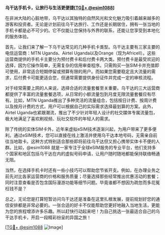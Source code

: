 **乌干达手机卡，让旅行与生活更便捷[[TG💪+ @esim1088](https://t.me/s/esim1088)]**

在非洲大陆的心脏地带，乌干达以其独特的自然风光和文化魅力吸引着越来越多的游客和投资者。无论是计划前往乌干达旅行、工作还是长期居住，拥有一张当地的手机卡都是必不可少的。它不仅能让您保持与外界的联系，还能让您享受到本地化的服务体验。

首先，让我们来了解一下乌干达常见的几种手机卡类型。乌干达主要有三家主要的电信运营商：MTN Uganda、Airtel Uganda以及Orange（现为Africell）。这些运营商提供的手机卡主要分为预付费卡和后付费卡两大类。预付费卡是最受欢迎的选择，因为它操作简单，无需复杂的信用审查程序。只需购买一张SIM卡并充值即可使用，非常适合短期停留或预算有限的用户。而如果您需要稳定且大流量的需求，后付费卡可能更适合您，但通常需要提供身份证件并完成一定的审核流程。

对于经常需要上网的人来说，选择合适的流量套餐至关重要。乌干达的三大运营商都提供了丰富的流量套餐选项，从日常的小额流量包到月度无限流量套餐应有尽有。比如，MTN Uganda推出了多种灵活的流量组合，包括按日计费、按周计费以及按月计费的方式，用户可以根据自己的实际需求选择最划算的方案。此外，Airtel Uganda也紧跟潮流，推出了不少针对年轻人设计的社交媒体专属流量包，极大地满足了喜欢刷视频、玩社交软件的年轻人的需求。

除了传统的实体SIM卡外，近年来虚拟eSIM技术逐渐兴起，为用户带来了更多便利。通过eSIM技术，您可以直接在线上激活并使用乌干达本地号码，无需亲自前往当地取卡。这种方式特别适合那些即将前往乌干达但又担心携带实体卡不便的人群。比如，@esim1088 就是一家专注于全球eSIM服务的专业平台，他们支持多个国家和地区包括乌干达在内的虚拟号码申请，让用户随时随地都能保持联络畅通无阻。

当然，在选择手机卡时还有一些小技巧可以帮助您节省开支。例如，在办理业务之前先对比各家运营商的价格和服务质量；尽量选择那些经常推出优惠活动的套餐；同时注意查看是否包含国际漫游功能等细节问题。毕竟谁都不想因为疏忽而多花冤枉钱不是？

总之，无论您是打算短暂访问乌干达还是准备在这里扎根发展，提前规划好您的通信安排都是非常必要的。一张合适的好卡不仅能帮助您更好地融入当地生活，更能为您的旅程增添许多乐趣。所以赶快行动起来吧！为自己挑选一张最适合自己的乌干达手机卡，开启一段精彩纷呈的异国之旅！

[[TG💪+ @esim1088](https://t.me/s/esim1088) ![Image](https://i.postimg.cc/4NQfJmqS/Snipaste-2025-05-13-00-14-12.png)]